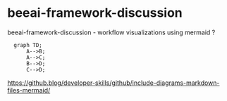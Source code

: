 # beeai-framework-discussion
beeai-framework-discussion - 
workflow visualizations using mermaid ? 

```mermaid
  graph TD;
      A-->B;
      A-->C;
      B-->D;
      C-->D;
```

https://github.blog/developer-skills/github/include-diagrams-markdown-files-mermaid/
